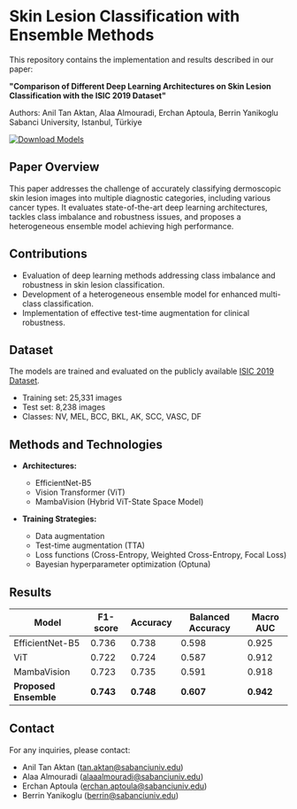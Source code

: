 # Skin Lesion Classification with Ensemble Methods

This repository contains the implementation and results described in our paper:

**"Comparison of Different Deep Learning Architectures on Skin Lesion Classification with the ISIC 2019 Dataset"**

Authors: Anil Tan Aktan, Alaa Almouradi, Erchan Aptoula, Berrin Yanikoglu
Sabanci University, Istanbul, Türkiye


[![Download Models](https://img.shields.io/badge/Download-Trained%20Models-blue?style=for-the-badge&logo=github)](https://github.com/aserman01/ISIC2019-Skin-Lesion-Classification-Ensemble/releases/)

## Paper Overview

This paper addresses the challenge of accurately classifying dermoscopic skin lesion images into multiple diagnostic categories, including various cancer types. It evaluates state-of-the-art deep learning architectures, tackles class imbalance and robustness issues, and proposes a heterogeneous ensemble model achieving high performance.



## Contributions

* Evaluation of deep learning methods addressing class imbalance and robustness in skin lesion classification.
* Development of a heterogeneous ensemble model for enhanced multi-class classification.
* Implementation of effective test-time augmentation for clinical robustness.



## Dataset

The models are trained and evaluated on the publicly available [ISIC 2019 Dataset](https://challenge.isic-archive.com/data/).

* Training set: 25,331 images
* Test set: 8,238 images
* Classes: NV, MEL, BCC, BKL, AK, SCC, VASC, DF



## Methods and Technologies

* **Architectures:**

  * EfficientNet-B5
  * Vision Transformer (ViT)
  * MambaVision (Hybrid ViT-State Space Model)
* **Training Strategies:**

  * Data augmentation
  * Test-time augmentation (TTA)
  * Loss functions (Cross-Entropy, Weighted Cross-Entropy, Focal Loss)
  * Bayesian hyperparameter optimization (Optuna)



## Results

| Model                 | F1-score  | Accuracy  | Balanced Accuracy | Macro AUC |
| --------------------- | --------- | --------- | ----------------- | --------- |
| EfficientNet-B5       | 0.736     | 0.738     | 0.598             | 0.925     |
| ViT                   | 0.722     | 0.724     | 0.587             | 0.912     |
| MambaVision           | 0.723     | 0.735     | 0.591             | 0.918     |
| **Proposed Ensemble** | **0.743** | **0.748** | **0.607**         | **0.942** |


## Contact

For any inquiries, please contact:

* Anil Tan Aktan ([tan.aktan@sabanciuniv.edu](mailto:tan.aktan@sabanciuniv.edu))
* Alaa Almouradi ([alaaalmouradi@sabanciuniv.edu](mailto:alaaalmouradi@sabanciuniv.edu))
* Erchan Aptoula ([erchan.aptoula@sabanciuniv.edu](mailto:erchan.aptoula@sabanciuniv.edu))
* Berrin Yanikoglu ([berrin@sabanciuniv.edu](mailto:berrin@sabanciuniv.edu))
